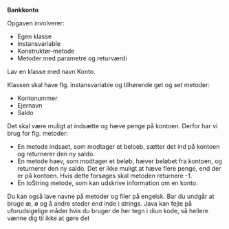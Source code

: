 **Bankkonto**

Opgaven involverer:

* Egen klasse
* Instansvariable
* Konstruktør\-metode
* Metoder med parametre og returværdi

Lav en klasse med navn Konto.

Klassen skal have flg. instansvariable og tilhørende get og set metoder:

* Kontonummer
* Ejernavn
* Saldo

Det skal være muligt at indsætte og hæve penge på kontoen. Derfor har vi brug for flg. metoder:

* En metode indsaet, som modtager et beloeb, sætter det ind på kontoen og returnerer den ny saldo.
* En metode haev, som modtager et beløb, hæver beløbet fra kontoen, og returnerer den ny saldo. Det er ikke muligt at hæve flere penge, end der er på kontoen. Hvis dette forsøges skal metoden returnere \-1\.
* En toString metode, som kan udskrive information om en konto.

Du kan også lave navne på metoder og filer på engelsk. Bar du undgår at bruge æ, ø og å andre steder end inde i strings. Java kan fejle på uforudsigelige måder hvis du bruger de her tegn i diun kode, så hellere vænne dig til ikke at gøre det